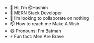 - 👋 Hi, I’m @Hashim
- 👀 MERN Stack Developer
- 💞️ I’m looking to collaborate on nothing
- 📫 How to reach me Make A Wish
- 😄 Pronouns: I'm Batman
- ⚡ Fun fact: Men Are Brave


